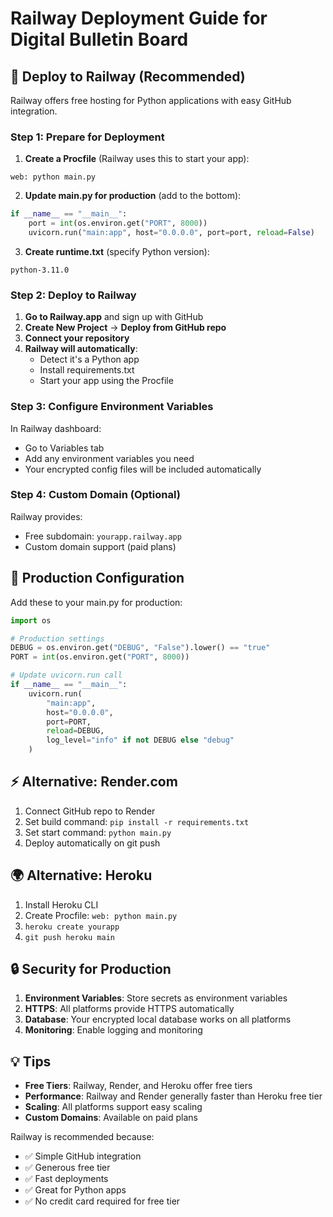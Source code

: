 # Railway Deployment Guide for Digital Bulletin Board

## 🚀 Deploy to Railway (Recommended)

Railway offers free hosting for Python applications with easy GitHub integration.

### Step 1: Prepare for Deployment

1. **Create a Procfile** (Railway uses this to start your app):
```
web: python main.py
```

2. **Update main.py for production** (add to the bottom):
```python
if __name__ == "__main__":
    port = int(os.environ.get("PORT", 8000))
    uvicorn.run("main:app", host="0.0.0.0", port=port, reload=False)
```

3. **Create runtime.txt** (specify Python version):
```
python-3.11.0
```

### Step 2: Deploy to Railway

1. **Go to Railway.app** and sign up with GitHub
2. **Create New Project** → **Deploy from GitHub repo**
3. **Connect your repository**
4. **Railway will automatically**:
   - Detect it's a Python app
   - Install requirements.txt
   - Start your app using the Procfile

### Step 3: Configure Environment Variables

In Railway dashboard:
- Go to Variables tab
- Add any environment variables you need
- Your encrypted config files will be included automatically

### Step 4: Custom Domain (Optional)

Railway provides:
- Free subdomain: `yourapp.railway.app`
- Custom domain support (paid plans)

## 🔧 Production Configuration

Add these to your main.py for production:

```python
import os

# Production settings
DEBUG = os.environ.get("DEBUG", "False").lower() == "true"
PORT = int(os.environ.get("PORT", 8000))

# Update uvicorn.run call
if __name__ == "__main__":
    uvicorn.run(
        "main:app", 
        host="0.0.0.0", 
        port=PORT, 
        reload=DEBUG,
        log_level="info" if not DEBUG else "debug"
    )
```

## ⚡ Alternative: Render.com

1. Connect GitHub repo to Render
2. Set build command: `pip install -r requirements.txt`
3. Set start command: `python main.py`
4. Deploy automatically on git push

## 🌍 Alternative: Heroku

1. Install Heroku CLI
2. Create Procfile: `web: python main.py`
3. `heroku create yourapp`
4. `git push heroku main`

## 🔒 Security for Production

1. **Environment Variables**: Store secrets as environment variables
2. **HTTPS**: All platforms provide HTTPS automatically
3. **Database**: Your encrypted local database works on all platforms
4. **Monitoring**: Enable logging and monitoring

## 💡 Tips

- **Free Tiers**: Railway, Render, and Heroku offer free tiers
- **Performance**: Railway and Render generally faster than Heroku free tier
- **Scaling**: All platforms support easy scaling
- **Custom Domains**: Available on paid plans

Railway is recommended because:
- ✅ Simple GitHub integration
- ✅ Generous free tier
- ✅ Fast deployments
- ✅ Great for Python apps
- ✅ No credit card required for free tier
